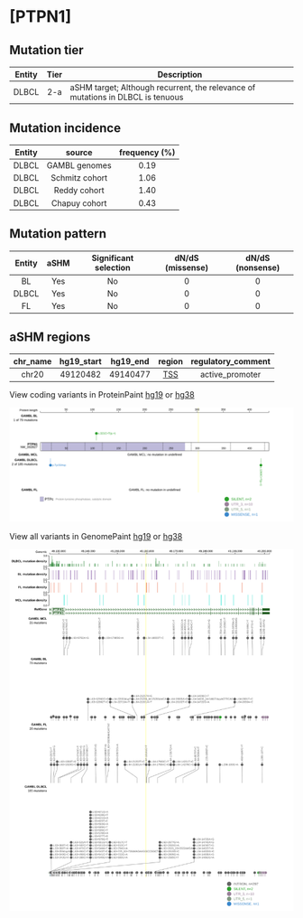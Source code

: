 # [PTPN1]

## Mutation tier

|Entity|Tier|Description                              |
|:------:|:----:|-----------------------------------------|
|DLBCL |2-a | aSHM target; Although recurrent, the relevance of mutations in DLBCL is tenuous |
## Mutation incidence

|Entity|source        |frequency (%)|
|:------:|:--------------:|:-------------:|
|DLBCL |GAMBL genomes |0.19         |
|DLBCL |Schmitz cohort|1.06         |
|DLBCL |Reddy cohort  |1.40         |
|DLBCL |Chapuy cohort |0.43         |

## Mutation pattern

|Entity|aSHM|Significant selection|dN/dS (missense)|dN/dS (nonsense)|
|:------:|:----:|:---------------------:|:----------------:|:----------------:|
|BL    |Yes |No                   |0               |0               |
|DLBCL |Yes |No                   |0               |0               |
|FL    |Yes |No                   |0               |0               |

## aSHM regions

|chr_name|hg19_start|hg19_end|region                                                                                    |regulatory_comment|
|:--------:|:----------:|:--------:|:------------------------------------------------------------------------------------------:|:------------------:|
|chr20   |49120482  |49140477|[TSS](https://genome.ucsc.edu/s/rdmorin/GAMBL%20hg19?position=chr20%3A49120482%2D49140477)|active_promoter   |


View coding variants in ProteinPaint [hg19](https://www.bcgsc.ca/downloads/morinlab/GAMBL/test/genes/PTPN1_protein.html)  or [hg38](https://www.bcgsc.ca/downloads/morinlab/GAMBL/test/genes/PTPN1_protein_hg38.html)

![image](images/proteinpaint/PTPN1_NM_002827.svg)

View all variants in GenomePaint [hg19](https://www.bcgsc.ca/downloads/morinlab/GAMBL/test/genes/PTPN1.html)  or [hg38](https://www.bcgsc.ca/downloads/morinlab/GAMBL/test/genes/PTPN1_hg38.html)

![image](images/proteinpaint/PTPN1.svg)
